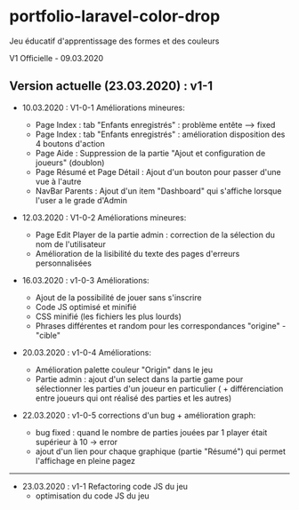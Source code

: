 # portfolio-laravel-color-drop
Jeu éducatif d'apprentissage des formes et des couleurs

V1 Officielle - 09.03.2020

Version actuelle (23.03.2020) : v1-1
------------------

* 10.03.2020 : V1-0-1 Améliorations mineures:
    - Page Index : tab "Enfants enregistrés" : problème entête --> fixed
    - Page Index : tab "Enfants enregistrés" : amélioration disposition des 4 boutons d'action
    - Page Aide : Suppression de la partie "Ajout et configuration de joueurs" (doublon)
    - Page Résumé et Page Détail : Ajout d'un bouton pour passer d'une vue à l'autre
    - NavBar Parents : Ajout d'un item "Dashboard" qui s'affiche lorsque l'user a le grade d'Admin

* 12.03.2020 : V1-0-2 Améliorations mineures:
    - Page Edit Player de la partie admin : correction de la sélection du nom de l'utilisateur
    - Amélioration de la lisibilité du texte des pages d'erreurs personnalisées

* 16.03.2020 : v1-0-3 Améliorations:
    - Ajout de la possibilité de jouer sans s'inscrire
    - Code JS optimisé et minifié
    - CSS minifié (les fichiers les plus lourds)
    - Phrases différentes et random pour les correspondances "origine" - "cible"

* 20.03.2020 : v1-0-4 Améliorations:
    - Amélioration palette couleur "Origin" dans le jeu
    - Partie admin : ajout d'un select dans la partie game pour sélectionner les parties d'un joueur en particulier
                    ( + différenciation entre joueurs qui ont réalisé des parties et les autres)

* 22.03.2020 : v1-0-5 corrections d'un bug + amélioration graph:
    - bug fixed : quand le nombre de parties jouées par 1 player était supérieur à 10 -> error
    - ajout d'un lien pour chaque graphique (partie "Résumé") qui permet l'affichage en pleine pagez

*************************************************************************************************

* 23.03.2020 : v1-1  Refactoring code JS du jeu
    - optimisation du code JS du jeu
